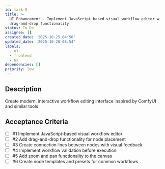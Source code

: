 ```yaml
---
id: task-9
title: >-
  UI Enhancement - Implement JavaScript-based visual workflow editor with
  drag-and-drop functionality
status: To Do
assignee: []
created_date: '2025-10-25 04:50'
updated_date: '2025-10-28 08:54'
labels:
  - ui
  - frontend
  - ux
dependencies: []
priority: low
---
```


## Description

<!-- SECTION:DESCRIPTION:BEGIN -->
Create modern, interactive workflow editing interface inspired by ComfyUI and similar tools
<!-- SECTION:DESCRIPTION:END -->

## Acceptance Criteria
<!-- AC:BEGIN -->
- [ ] #1 Implement JavaScript-based visual workflow editor
- [ ] #2 Add drag-and-drop functionality for node placement
- [ ] #3 Create connection lines between nodes with visual feedback
- [ ] #4 Implement workflow validation before execution
- [ ] #5 Add zoom and pan functionality to the canvas
- [ ] #6 Create node templates and presets for common workflows
<!-- AC:END -->
